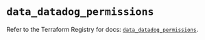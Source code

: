 # `data_datadog_permissions`

Refer to the Terraform Registry for docs: [`data_datadog_permissions`](https://registry.terraform.io/providers/datadog/datadog/3.43.0/docs/data-sources/permissions).
